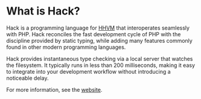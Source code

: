# What is Hack?

Hack is a programming language for [HHVM](http://hhvm.com) that interoperates
seamlessly with PHP.  Hack reconciles the fast development cycle of PHP with the
discipline provided by static typing, while adding many features commonly found
in other modern programming languages.

Hack provides instantaneous type checking via a local server that watches the
filesystem. It typically runs in less than 200 milliseconds, making it easy to
integrate into your development workflow without introducing a noticeable delay.

For more information, see the [website](http://hacklang.org/).
